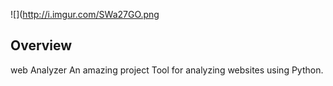 ![](http://i.imgur.com/SWa27GO.png
## Overview
web Analyzer An amazing project
Tool for analyzing websites using Python.

